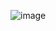 ![image](https://github.com/gtamilvanan17/portfolio/assets/121214873/72f05c0d-d9ba-4623-b252-5d2e8c5250c9)
